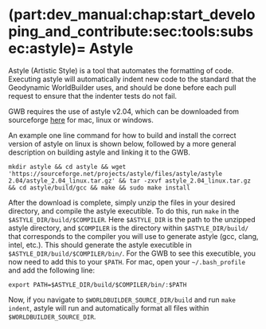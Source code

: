 (part:dev_manual:chap:start_developing_and_contribute:sec:tools:subsec:astyle)=
Astyle
=====

Astyle (Artistic Style) is a tool that automates the formatting of code. Executing astyle will automatically indent new code to the standard that the Geodynamic WorldBuilder uses, and should be done before each pull request to ensure that the indenter tests do not fail. 

GWB requires the use of astyle v2.04, which can be downloaded from sourceforge [here](https://sourceforge.net/projects/astyle/files/astyle/astyle%202.04/) for mac, linux or windows. 

An example one line command for how to build and install the correct version of astyle on linux is shown below, followed by a more general description on building astyle and linking it to the GWB.

`mkdir astyle && cd astyle && wget 'https://sourceforge.net/projects/astyle/files/astyle/astyle 2.04/astyle_2.04_linux.tar.gz' && tar -zxvf astyle_2.04_linux.tar.gz && cd astyle/build/gcc && make && sudo make install`

After the download is complete, simply unzip the files in your desired directory, and compile the astyle executible. To do this, run `make` in the `$ASTYLE_DIR/build/$COMPILER`. Here `$ASTYLE_DIR` is the path to the unzipped astyle directory, and `$COMPILER` is the directory within `$ASTYLE_DIR/build/` that corresponds to the compiler you will use to generate astyle (gcc, clang, intel, etc.). This should generate the astyle executible in `$ASTYLE_DIR/build/$COMPILER/bin/`. For the GWB to see this executible, you now need to add this to your `$PATH`. For mac, open your `~/.bash_profile` and add the following line:

`export PATH=$ASTYLE_DIR/build/$COMPILER/bin/:$PATH`

Now, if you navigate to `$WORLDBUILDER_SOURCE_DIR/build` and run `make indent`, astyle will run and automatically format all files within `$WORLDBUILDER_SOURCE_DIR`.